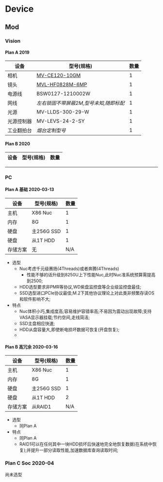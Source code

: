 # Device

## Mod

### Vision

#### Plan A 2019
设备|型号(规格)|数量
--|--|--|
相机|[MV-CE120-10GM](https://en.hikrobotics.com/vision/visioninfo.htm?type=42&oid=2262)|1
镜头|[MVL-HF0828M-6MP](https://www.hikrobotics.com/vision/visioninfo.htm?type=49&oid=1626)|1
电源线|BSW0127-1210002W|1
网线|*左右锁固不带屏蔽2M,型号未知,随即标配*|1
光源|MV-LLDS-300-29-W|1
光源控制器|MV-LEVS-24-2-SY|1
工业翻拍台|*烟台定制型号*|1


#### Plan B 2020
设备|型号(规格)|数量
--|--|--|


----
### PC
#### Plan A 基础 2020-03-13
设备|型号(规格)|数量
--|--|--|
主机|X86 Nuc|1
内存|8G|1 
硬盘|主256G SSD|1
硬盘|从1T HDD|1
存储方案|无|N/A
- 选型
  - Nuc考虑千元级赛扬(4Threads)或者奔腾(4Threads)
    - 性能不够的话升级到8250U上下性能Nuc,此时Nuc准系统预算需提高到2500;
  - HDD选型要求非PMR等协议,WD紫盘监控盘等企业级监控盘最佳;
  - SSD选型进口PCIe协议最佳;M.2下其他协议理论上对此类非频繁存读OS和软件影响不大;
- 特点
  - Nuc体积小巧,集成度高;容易维护容错率高;不易因为震动出现故障;支持VASA显示器挂载;节约空间,走线简洁;
  - SSD主盘相应快速;
  - HDD从盘容量大,即使断电损坏数据可恢复(开盘恢复);
  - 
#### Plan B 高冗余 2020-03-16
设备|型号(规格)|数量
--|--|--|
主机|X86 Nuc|1
内存|8G|1
硬盘|主256G SSD|1
硬盘|从1T HDD|2
存储方案|从RAID1|N/A
- 选型
  - 同Plan A
- 特点
  - 同Plan A
  - RAID1可以在任何其中一块HDD损坏后快速地完全地恢复数据(在系统中恢复);并提升一部分读取性能,加速数据库查询读取时间;

### Plan C Soc 2020-04
尚未选型